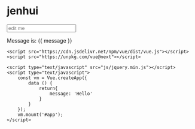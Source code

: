 # jenhui

<!DOCTYPE html>
<html lang="en">
<head>
    <meta charset="UTF-8">
    <meta http-equiv="X-UA-Compatible" content="IE=edge">
    <meta name="viewport" content="width=device-width, initial-scale=1.0">
    <title>Document</title>
    <style type="text/css">
        body {
            padding: 1rem;
        }
    </style>
</head>
<body>
    <div id="app">
        <input v-model="message" placeholder="edit me">
        <p>Message is: {{ message }}</p>
    </div>
    
    <script src="https://cdn.jsdelivr.net/npm/vue/dist/vue.js"></script>
    <script src="https://unpkg.com/vue@next"></script>

    <script type="text/javascript" src="js/jquery.min.js"></script>
    <script type="text/javascript">
        const vm = Vue.createApp({
            data () {
                return{
                    message: 'Hello'
                } 
            }
        });
        vm.mount('#app');
    </script>


</body>
</html>
